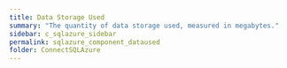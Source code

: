 ```yaml
---
title: Data Storage Used
summary: "The quantity of data storage used, measured in megabytes."
sidebar: c_sqlazure_sidebar
permalink: sqlazure_component_dataused
folder: ConnectSQLAzure
---
```

